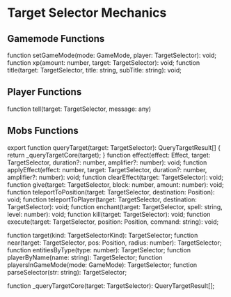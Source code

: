 # Target Selector Mechanics

## Gamemode Functions
function setGameMode(mode: GameMode, player: TargetSelector): void;
function xp(amount: number, target: TargetSelector): void;
function title(target: TargetSelector, title: string, subTitle: string): void;

## Player Functions
function tell(target: TargetSelector, message: any)

## Mobs Functions
export function queryTarget(target: TargetSelector): QueryTargetResult[] {
    return _queryTargetCore(target);
}
function effect(effect: Effect, target: TargetSelector, duration?: number, amplifier?: number): void;
function applyEffect(effect: number, target: TargetSelector, duration?: number, amplifier?: number): void;
function clearEffect(target: TargetSelector): void;
function give(target: TargetSelector, block: number, amount: number): void;
function teleportToPosition(target: TargetSelector, destination: Position): void;
function teleportToPlayer(target: TargetSelector, destination: TargetSelector): void;
function enchant(target: TargetSelector, spell: string, level: number): void;
function kill(target: TargetSelector): void;
function execute(target: TargetSelector, position: Position, command: string): void;

function target(kind: TargetSelectorKind): TargetSelector;
function near(target: TargetSelector, pos: Position, radius: number): TargetSelector;
function entitiesByType(type: number): TargetSelector;
function playerByName(name: string): TargetSelector;
function playersInGameMode(mode: GameMode): TargetSelector;
function parseSelector(str: string): TargetSelector;


function _queryTargetCore(target: TargetSelector): QueryTargetResult[];



